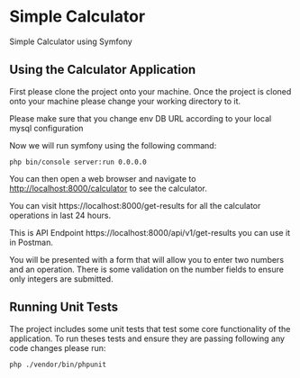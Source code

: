 # Simple Calculator

Simple Calculator using Symfony

## Using the Calculator Application
First please clone the project onto your machine. Once the project is cloned onto your machine please change your working directory to it.

Please make sure that you change env DB URL according to your local mysql configuration

Now we will run symfony using the following command:

```shell
php bin/console server:run 0.0.0.0
```

You can then open a web browser and navigate to <http://localhost:8000/calculator> to see the calculator.

You can visit https://localhost:8000/get-results for all the calculator operations in last 24 hours.

This is API Endpoint https://localhost:8000/api/v1/get-results you can use it in Postman.

You will be presented with a form that will allow you to enter two numbers and an operation. There is some validation on the number fields to ensure only integers are submitted. 

## Running Unit Tests
The project includes some unit tests that test some core functionality of the application. To run theses tests and ensure they are passing following any code changes please run:

```shell
php ./vendor/bin/phpunit
```
